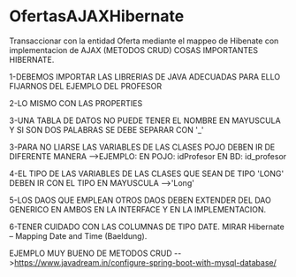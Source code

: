 # OfertasAJAXHibernate
Transaccionar con la entidad Oferta mediante el mappeo de Hibenate con implementacion de AJAX (METODOS CRUD)
COSAS IMPORTANTES HIBERNATE.

1-DEBEMOS IMPORTAR LAS LIBRERIAS DE JAVA ADECUADAS PARA ELLO FIJARNOS DEL EJEMPLO DEL PROFESOR



2-LO MISMO CON LAS PROPERTIES



3-UNA TABLA DE DATOS NO PUEDE TENER EL NOMBRE EN MAYUSCULA Y SI SON DOS PALABRAS SE DEBE SEPARAR CON '_'



3-PARA NO LIARSE LAS VARIABLES DE LAS CLASES POJO DEBEN IR DE DIFERENTE MANERA -->EJEMPLO: EN POJO: idProfesor EN BD: id_profesor



4-EL TIPO DE LAS VARIABLES DE LAS CLASES QUE SEAN DE TIPO 'LONG' DEBEN IR CON EL TIPO EN MAYUSCULA -->'Long'



5-LOS DAOS QUE EMPLEAN OTROS DAOS DEBEN EXTENDER DEL DAO GENERICO EN AMBOS EN LA INTERFACE Y EN LA IMPLEMENTACION.


6-TENER CUIDADO CON LAS COLUMNAS DE TIPO DATE. MIRAR Hibernate – Mapping Date and Time (Baeldung).



EJEMPLO MUY BUENO DE METODOS CRUD -->https://www.javadream.in/configure-spring-boot-with-mysql-database/
